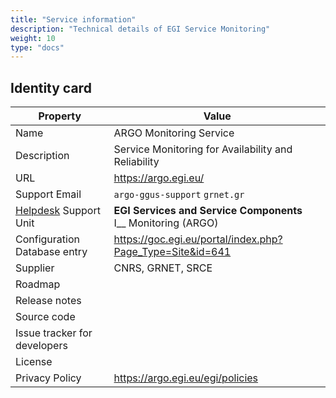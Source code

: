 ```yaml
---
title: "Service information"
description: "Technical details of EGI Service Monitoring"
weight: 10
type: "docs"
---
```


## Identity card

<!-- markdownlint-disable no-inline-html no-bare-urls -->

| Property                                | Value                                                                   |
| --------------------------------------- | ----------------------------------------------------------------------- |
| Name                                    | ARGO Monitoring Service                                                 |
| Description                             | Service Monitoring for Availability and Reliability                     |
| URL                                     | https://argo.egi.eu/                                                    |
| Support Email                           | `argo-ggus-support` <at> `grnet.gr`                                     |
| [Helpdesk](../../helpdesk) Support Unit | **EGI Services and Service Components** <br/> I\_\_ Monitoring (ARGO)   |
| Configuration Database entry            | https://goc.egi.eu/portal/index.php?Page_Type=Site&id=641               |
| Supplier                                | CNRS, GRNET, SRCE                                                       |
| Roadmap                                 |                                                                         |
| Release notes                           |                                                                         |
| Source code                             |                                                                         |
| Issue tracker for developers            |                                                                         |
| License                                 |                                                                         |
| Privacy Policy                          | https://argo.egi.eu/egi/policies                                        |


<!-- markdownlint-enable no-inline-html no-bare-urls -->
